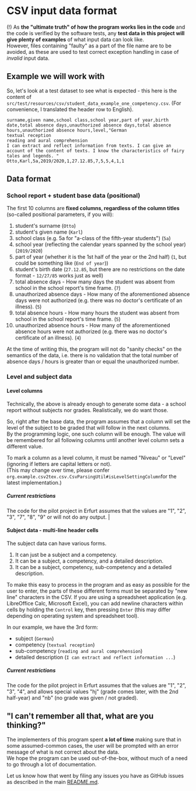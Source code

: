 # CSV input data format

(!) As **the "ultimate truth" of how the program works lies in the code** and the code is verified by the 
software tests, any **test data in this project will give plenty of examples** of what input data can look like.   
However, files containing "faulty" as a part of the file name are to be avoided, as these are used to test correct 
exception handling in case of *invalid* input data. 

## Example we will work with 

So, let's look at a test dataset to see what is expected - this here is the content of `src/test/resources/csv/student_data_example_one_competency.csv`.
(For convenience, I translated the header row to English).

```
surname,given name,school class,school year,part of year,birth date,total absence days,unauthorized absence days,total absence hours,unauthorized absence hours,level,"German
textual reception
reading and aural comprehension
I can extract and reflect information from texts. I can give an account of the content of texts. I know the characteristics of fairy tales and legends. "
Otto,Karl,5a,2019/2020,1,27.12.85,7,5,5,4,1,1
```

## Data format

### School report + student base data (positional)

The first 10 columns are **fixed columns, regardless of the column titles** (so-called positional parameters, if you will):

1. student's surname (`Otto`)
1. student's given name (`Karl`)
1. school class (e.g. 5a for "a-class of the fifth-year students") (`5a`)
1. school year (reflecting the calendar years spanned by the school year) (`2019/2020`)
1. part of year (whether it is the 1st half of the year or the 2nd half) (`1`, but could be something like (`End of year`))
1. student's birth date (`27.12.85`, but there are no restrictions on the date format - `12/27/85` works just as well)
1. total absence days - How many days the student was absent from school in the school report's time frame. (`7`)
1. unauthorized absence days - How many of the aforementioned absence days were not authorized (e.g. there was no doctor's certificate of an illness). (`5`)
1. total absence hours - How many hours the student was absent from school in the school report's time frame. (`5`)
1. unauthorized absence hours - How many of the aforementioned absence hours were not authorized (e.g. there was no doctor's certificate of an illness). (`4`)

At the time of writing this, the program will not do "sanity checks" on the semantics of the data, 
i.e. there is no validation that the total number of absence days / hours is greater than or equal the unauthorized number.

### Level and subject data 

#### Level columns 

Technically, the above is already enough to generate some data - a school report without subjects nor grades. 
Realistically, we do want those.  

So, right after the base data, the program assumes that a column will set the level of the subject to be graded that 
will follow in the next columns.   
By the programming logic, one such column will be enough. The value will be remembered for all following columns until 
another level column sets a different value.

To mark a column as a level column, it must be named "Niveau" or "Level" (ignoring if letters are capital letters or not).  
(This may change over time, please confer `org.example.csv2tex.csv.CsvParsingUtil#isLevelSettingColumn`for the latest implementation.)

##### Current restrictions

The code for the pilot project in Erfurt assumes that the values are "1", "2", "3", "7", "8", "9" or will not do any output. |

#### Subject data - multi-line header cells 

The subject data can have various forms. 

1. It can just be a subject and a competency.
2. It can be a subject, a competency, and a detailed description.
3. It can be a subject, competency, sub-competency and a detailed description.

To make this easy to process in the program and as easy as possible for the user to enter, 
the parts of these different forms must be separated by "new line" characters in the CSV. 
If you are using a spreadsheet application (e.g. LibreOffice Calc, Microsoft Excel), you can add newline characters 
within cells by holding the `Control` key, then pressing `Enter` (this may differ depending on operating system and 
spreadsheet tool).

In our example, we have the 3rd form:
* subject (`German`)
* competency (`textual reception`)
* sub-competency (`reading and aural comprehension`)
* detailed description (`I can extract and reflect information ...`)

##### Current restrictions

The code for the pilot project in Erfurt assumes that the values are "1", "2", "3", "4", 
and allows special values "hj" (grade comes later, with the 2nd half-year) and "nb" (no grade was given / not graded).

## "I can't remember all that, what are you thinking?"

The implementers of this program spent **a lot of time** making sure that in some assumed-common cases, the user will be 
prompted with an error message of what is not correct about the data.  
We hope the program can be used out-of-the-box, without much of a need to go through a lot of documentation.  

Let us know how that went by filing any issues you have as GitHub issues as described in the main [README.md](../README.md).